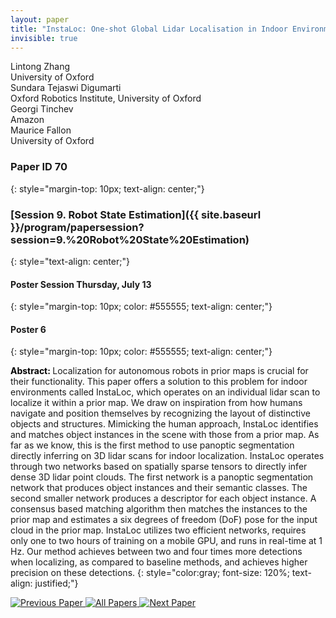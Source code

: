 ```yaml
---
layout: paper
title: "InstaLoc: One-shot Global Lidar Localisation in Indoor Environments through Instance Learning"
invisible: true
---
```

<div class="paper-authors">
<div class="paper-author-box">
    <div class="paper-author-name">Lintong Zhang</div>
    <div class="paper-author-uni">University of Oxford</div>
</div>
<div class="paper-author-box">
    <div class="paper-author-name">Sundara Tejaswi Digumarti</div>
    <div class="paper-author-uni">Oxford Robotics Institute, University of Oxford</div>
</div>
<div class="paper-author-box">
    <div class="paper-author-name">Georgi Tinchev</div>
    <div class="paper-author-uni">Amazon</div>
</div>
<div class="paper-author-box">
    <div class="paper-author-name">Maurice Fallon</div>
    <div class="paper-author-uni">University of Oxford</div>
</div>

</div>


### Paper ID 70
{: style="margin-top: 10px; text-align: center;"}

### [Session 9. Robot State Estimation]({{ site.baseurl }}/program/papersession?session=9.%20Robot%20State%20Estimation)
{: style="text-align: center;"}

#### Poster Session Thursday, July 13
{: style="margin-top: 10px; color: #555555; text-align: center;"}

#### Poster 6
{: style="margin-top: 10px; color: #555555; text-align: center;"}

<b style="color: black;">Abstract: </b>Localization for autonomous robots in prior maps is crucial for their functionality. This paper offers a solution to this problem for indoor environments called InstaLoc, which operates on an individual lidar scan to localize it within a prior map. We draw on inspiration from how humans navigate and position themselves by recognizing the layout of distinctive objects and structures. Mimicking the human approach, InstaLoc identifies and matches object instances in the scene with those from a prior map. As far as we know, this is the first method to use panoptic segmentation directly inferring on 3D lidar scans for indoor localization. InstaLoc operates through two networks based on spatially sparse tensors to directly infer dense 3D lidar point clouds. The first network is a panoptic segmentation network that produces object instances and their semantic classes. The second smaller network produces a descriptor for each object instance. A consensus based matching algorithm then matches the instances to the prior map and estimates a six degrees of freedom (DoF) pose for the input cloud in the prior map. InstaLoc utilizes two efficient networks, requires only one to two hours of training on a mobile GPU, and runs in real-time at 1 Hz. Our method achieves between two and four times more detections when localizing, as compared to baseline methods, and achieves higher precision on these detections. 
{: style="color:gray; font-size: 120%; text-align: justified;"}


<div class="paper-menu">
<a href="{{ site.baseurl }}/program/papers/069/"> <img src="{{ site.baseurl }}/images/previous_paper_icon.png" alt="Previous Paper" title="Previous Paper"/> </a>
<a href="{{ site.baseurl }}/program/papers"><img src="{{ site.baseurl }}/images/overview_icon.png" alt="All Papers" title="All Papers"/> </a>
<a href="{{ site.baseurl }}/program/papers/071/"> <img src="{{ site.baseurl }}/images/next_paper_icon.png" alt="Next Paper" title="Next Paper"/> </a>

</div>
